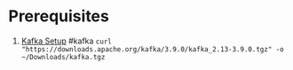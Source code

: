 # Prerequisites
1. [Kafka Setup](https://www.digitalocean.com/community/tutorials/how-to-install-apache-kafka-on-ubuntu-20-04) #kafka 
`curl "https://downloads.apache.org/kafka/3.9.0/kafka_2.13-3.9.0.tgz" -o ~/Downloads/kafka.tgz`
